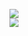 [![](https://img.shields.io/badge/Made%20With-Github%20Spray-lightgrey.svg?style=for-the-badge&logo=github)](https://github.com/Annihil/github-spray#1036)  
[![](https://i.imgur.com/2DrTn0Z.gif)](https://github.com/Annihil/github-spray)